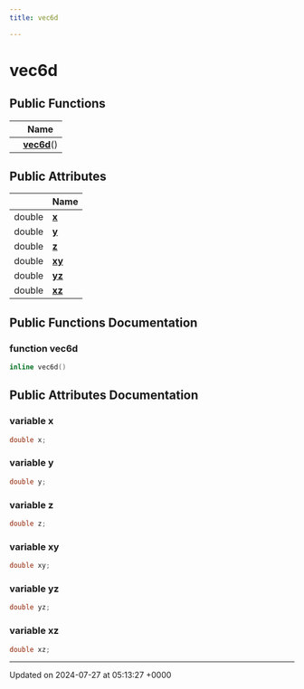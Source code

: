 ```yaml
---
title: vec6d

---
```


# vec6d





## Public Functions

|                | Name           |
| -------------- | -------------- |
| | **[vec6d](../Classes/classvec6d.md#function-vec6d)**() |

## Public Attributes

|                | Name           |
| -------------- | -------------- |
| double | **[x](../Classes/classvec6d.md#variable-x)**  |
| double | **[y](../Classes/classvec6d.md#variable-y)**  |
| double | **[z](../Classes/classvec6d.md#variable-z)**  |
| double | **[xy](../Classes/classvec6d.md#variable-xy)**  |
| double | **[yz](../Classes/classvec6d.md#variable-yz)**  |
| double | **[xz](../Classes/classvec6d.md#variable-xz)**  |

## Public Functions Documentation

### function vec6d

```cpp
inline vec6d()
```


## Public Attributes Documentation

### variable x

```cpp
double x;
```


### variable y

```cpp
double y;
```


### variable z

```cpp
double z;
```


### variable xy

```cpp
double xy;
```


### variable yz

```cpp
double yz;
```


### variable xz

```cpp
double xz;
```


-------------------------------

Updated on 2024-07-27 at 05:13:27 +0000